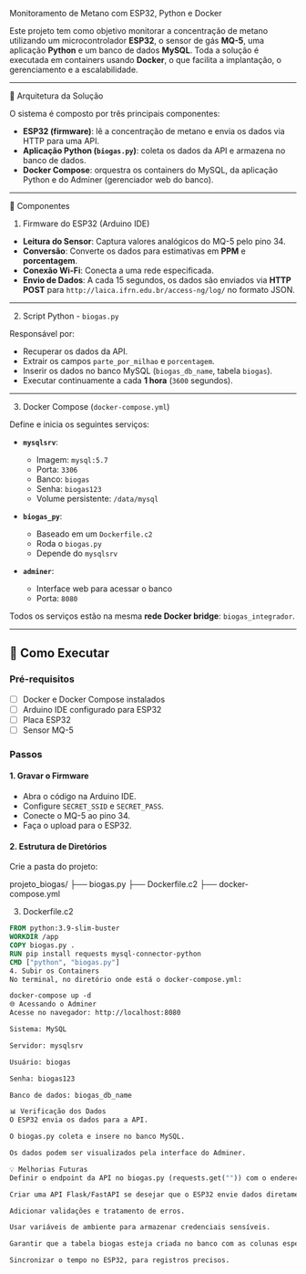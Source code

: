 Monitoramento de Metano com ESP32, Python e Docker

Este projeto tem como objetivo monitorar a concentração de metano utilizando um microcontrolador **ESP32**, o sensor de gás **MQ-5**, uma aplicação **Python** e um banco de dados **MySQL**. Toda a solução é executada em containers usando **Docker**, o que facilita a implantação, o gerenciamento e a escalabilidade.

---

 📐 Arquitetura da Solução

O sistema é composto por três principais componentes:

- **ESP32 (firmware)**: lê a concentração de metano e envia os dados via HTTP para uma API.
- **Aplicação Python (`biogas.py`)**: coleta os dados da API e armazena no banco de dados.
- **Docker Compose**: orquestra os containers do MySQL, da aplicação Python e do Adminer (gerenciador web do banco).

---

🔧 Componentes

 1. Firmware do ESP32 (Arduino IDE)

- **Leitura do Sensor**: Captura valores analógicos do MQ-5 pelo pino 34.
- **Conversão**: Converte os dados para estimativas em **PPM** e **porcentagem**.
- **Conexão Wi-Fi**: Conecta a uma rede especificada.
- **Envio de Dados**: A cada 15 segundos, os dados são enviados via **HTTP POST** para `http://laica.ifrn.edu.br/access-ng/log/` no formato JSON.

---

2. Script Python - `biogas.py`

Responsável por:

- Recuperar os dados da API.
- Extrair os campos `parte_por_milhao` e `porcentagem`.
- Inserir os dados no banco MySQL (`biogas_db_name`, tabela `biogas`).
- Executar continuamente a cada **1 hora** (`3600` segundos).

---

3. Docker Compose (`docker-compose.yml`)

Define e inicia os seguintes serviços:

- **`mysqlsrv`**:
  - Imagem: `mysql:5.7`
  - Porta: `3306`
  - Banco: `biogas`
  - Senha: `biogas123`
  - Volume persistente: `/data/mysql`

- **`biogas_py`**:
  - Baseado em um `Dockerfile.c2`
  - Roda o `biogas.py`
  - Depende do `mysqlsrv`

- **`adminer`**:
  - Interface web para acessar o banco
  - Porta: `8080`

Todos os serviços estão na mesma **rede Docker bridge**: `biogas_integrador`.

---

## 🚀 Como Executar

### Pré-requisitos

- [ ] Docker e Docker Compose instalados
- [ ] Arduino IDE configurado para ESP32
- [ ] Placa ESP32
- [ ] Sensor MQ-5

### Passos

#### 1. Gravar o Firmware

- Abra o código na Arduino IDE.
- Configure `SECRET_SSID` e `SECRET_PASS`.
- Conecte o MQ-5 ao pino 34.
- Faça o upload para o ESP32.

#### 2. Estrutura de Diretórios

Crie a pasta do projeto:

projeto_biogas/
├── biogas.py
├── Dockerfile.c2
├── docker-compose.yml

3. Dockerfile.c2

```Dockerfile
FROM python:3.9-slim-buster
WORKDIR /app
COPY biogas.py .
RUN pip install requests mysql-connector-python
CMD ["python", "biogas.py"]
4. Subir os Containers
No terminal, no diretório onde está o docker-compose.yml:

docker-compose up -d
🌐 Acessando o Adminer
Acesse no navegador: http://localhost:8080

Sistema: MySQL

Servidor: mysqlsrv

Usuário: biogas

Senha: biogas123

Banco de dados: biogas_db_name

📊 Verificação dos Dados
O ESP32 envia os dados para a API.

O biogas.py coleta e insere no banco MySQL.

Os dados podem ser visualizados pela interface do Adminer.

💡 Melhorias Futuras
Definir o endpoint da API no biogas.py (requests.get("")) com o endereço real.

Criar uma API Flask/FastAPI se desejar que o ESP32 envie dados diretamente para o Python.

Adicionar validações e tratamento de erros.

Usar variáveis de ambiente para armazenar credenciais sensíveis.

Garantir que a tabela biogas esteja criada no banco com as colunas esperadas: id, parte_por_milhao, porcentagem, timestamp.

Sincronizar o tempo no ESP32, para registros precisos.

